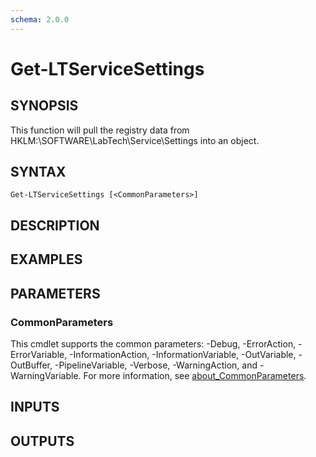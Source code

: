 ```yaml
---
schema: 2.0.0
---
```


# Get-LTServiceSettings

## SYNOPSIS
This function will pull the registry data from HKLM:\SOFTWARE\LabTech\Service\Settings into an object.

## SYNTAX

```
Get-LTServiceSettings [<CommonParameters>]
```

## DESCRIPTION

## EXAMPLES

## PARAMETERS

### CommonParameters
This cmdlet supports the common parameters: -Debug, -ErrorAction, -ErrorVariable, -InformationAction, -InformationVariable, -OutVariable, -OutBuffer, -PipelineVariable, -Verbose, -WarningAction, and -WarningVariable. For more information, see [about_CommonParameters](http://go.microsoft.com/fwlink/?LinkID=113216).

## INPUTS

## OUTPUTS
